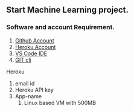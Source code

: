 ## Start Machine Learning project.

### Software and account Requirement.

1. [Github Account](https://github.com)
2. [Heroku Account](https://dashboard.heroku.com/login)
3. [VS Code IDE](https://code.visualstudio.com/download)
4. [GIT cli](https://git-scm.com/downloads)

Heroku
  1. email id
  2. Heroku API key
  3. App-name
      1. Linux based VM with 500MB
